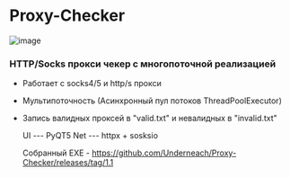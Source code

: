 # Proxy-Checker
![image](https://github.com/Underneach/Proxy-Checker/assets/137613889/46e90b39-b0f0-4316-b462-f5f8d3dcc45c)

### HTTP/Socks прокси чекер с многопоточной реализацией

* Работает с socks4/5 и http/s прокси
* Мультипоточность (Асинхронный пул потоков ThreadPoolExecutor)
* Запись валидных проксей в "valid.txt" и невалидных в "invalid.txt"

    UI --- PyQT5
    Net --- httpx + sosksio

  Собранный EXE - https://github.com/Underneach/Proxy-Checker/releases/tag/1.1

